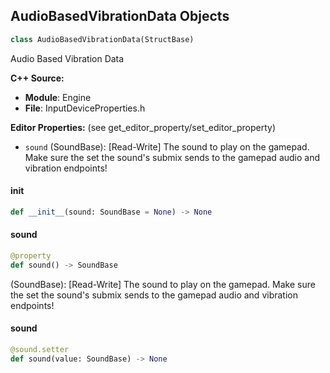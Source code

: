 ## AudioBasedVibrationData Objects

```python
class AudioBasedVibrationData(StructBase)
```

Audio Based Vibration Data

**C++ Source:**

- **Module**: Engine
- **File**: InputDeviceProperties.h

**Editor Properties:** (see get_editor_property/set_editor_property)

- ``sound`` (SoundBase):  [Read-Write] The sound to play on the gamepad. Make sure the set the sound's submix sends to the gamepad audio and vibration endpoints!

<a id="unreal.AudioBasedVibrationData.__init__"></a>

#### __init__

```python
def __init__(sound: SoundBase = None) -> None
```

<a id="unreal.AudioBasedVibrationData.sound"></a>

#### sound

```python
@property
def sound() -> SoundBase
```

(SoundBase):  [Read-Write] The sound to play on the gamepad. Make sure the set the sound's submix sends to the gamepad audio and vibration endpoints!

<a id="unreal.AudioBasedVibrationData.sound"></a>

#### sound

```python
@sound.setter
def sound(value: SoundBase) -> None
```

<a id="unreal.ActivateDevicePropertyParams"></a>